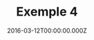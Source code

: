 ---
uuid: f4938728-4b21-47a1-819b-7d505b2e062c
locale: en
date: 2016-03-12T00:00:00.000Z
published: true
project: "for"
contentType: "video"
slug: "question"
title: "Exemple 4"
description: "<p>Lorem ipsum dolor sit amet consectetur adipisicing elit. Sed distinctio modi maiores quasi sunt totam voluptatum mollitia corrupti veritatis id accusamus, excepturi accusantium eligendi minima molestiae eaque omnis cumque? Deleniti.</p>
    <p>Lorem ipsum dolor sit amet consectetur adipisicing elit. Sed distinctio modi maiores quasi sunt totam voluptatum mollitia corrupti veritatis id accusamus, excepturi accusantium eligendi minima molestiae eaque omnis cumque? Deleniti.</p>
    <p>Lorem ipsum dolor sit amet consectetur adipisicing elit. Sed distinctio modi maiores quasi sunt totam voluptatum mollitia corrupti veritatis id accusamus, excepturi accusantium eligendi minima molestiae eaque omnis cumque? Deleniti.</p>
    <p>Lorem ipsum dolor sit amet consectetur adipisicing elit. Sed distinctio modi maiores quasi sunt totam voluptatum mollitia corrupti veritatis id accusamus, excepturi accusantium eligendi minima molestiae eaque omnis cumque? Deleniti.</p>
    <p>Lorem ipsum dolor sit amet consectetur adipisicing elit. Sed distinctio modi maiores quasi sunt totam voluptatum mollitia corrupti veritatis id accusamus, excepturi accusantium eligendi minima molestiae eaque omnis cumque? Deleniti.</p>
    <p>Lorem ipsum dolor sit amet consectetur adipisicing elit. Sed distinctio modi maiores quasi sunt totam voluptatum mollitia corrupti veritatis id accusamus, excepturi accusantium eligendi minima molestiae eaque omnis cumque? Deleniti.</p>
    <p>Lorem ipsum dolor sit amet consectetur adipisicing elit. Sed distinctio modi maiores quasi sunt totam voluptatum mollitia corrupti veritatis id accusamus, excepturi accusantium eligendi minima molestiae eaque omnis cumque? Deleniti.</p>
    <p>Lorem ipsum dolor sit amet consectetur adipisicing elit. Sed distinctio modi maiores quasi sunt totam voluptatum mollitia corrupti veritatis id accusamus, excepturi accusantium eligendi minima molestiae eaque omnis cumque? Deleniti.</p>
    <p>Lorem ipsum dolor sit amet consectetur adipisicing elit. Sed distinctio modi maiores quasi sunt totam voluptatum mollitia corrupti veritatis id accusamus, excepturi accusantium eligendi minima molestiae eaque omnis cumque? Deleniti.</p>"
items:
  - fake: true
    image_url: "https://picsum.photos/406/228"
    title: "The title of the item is maximum 64 characters long"
    text: "The title of the item is maximum 160 characters long. Sed distinctio modi maiores quasi sunt totam voluptatum mollitia corrupti veritatis id accusamus, excepturi?"
    false_count: 0
    true_count: 0
---